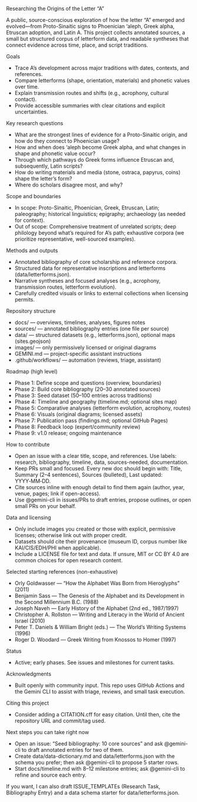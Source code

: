 Researching the Origins of the Letter “A”

A public, source-conscious exploration of how the letter “A” emerged and evolved—from Proto-Sinaitic signs to Phoenician ‘aleph, Greek alpha, Etruscan adoption, and Latin A. This project collects annotated sources, a small but structured corpus of letterform data, and readable syntheses that connect evidence across time, place, and script traditions.

Goals
- Trace A’s development across major traditions with dates, contexts, and references.
- Compare letterforms (shape, orientation, materials) and phonetic values over time.
- Explain transmission routes and shifts (e.g., acrophony, cultural contact).
- Provide accessible summaries with clear citations and explicit uncertainties.

Key research questions
- What are the strongest lines of evidence for a Proto-Sinaitic origin, and how do they connect to Phoenician usage?
- How and when does ‘aleph become Greek alpha, and what changes in shape and phonetic value occur?
- Through which pathways do Greek forms influence Etruscan and, subsequently, Latin scripts?
- How do writing materials and media (stone, ostraca, papyrus, coins) shape the letter’s form?
- Where do scholars disagree most, and why?

Scope and boundaries
- In scope: Proto-Sinaitic, Phoenician, Greek, Etruscan, Latin; paleography; historical linguistics; epigraphy; archaeology (as needed for context).
- Out of scope: Comprehensive treatment of unrelated scripts; deep philology beyond what’s required for A’s path; exhaustive corpora (we prioritize representative, well-sourced examples).

Methods and outputs
- Annotated bibliography of core scholarship and reference corpora.
- Structured data for representative inscriptions and letterforms (data/letterforms.json).
- Narrative syntheses and focused analyses (e.g., acrophony, transmission routes, letterform evolution).
- Carefully credited visuals or links to external collections when licensing permits.

Repository structure
- docs/ — overviews, timelines, analyses, figures notes
- sources/ — annotated bibliography entries (one file per source)
- data/ — structured datasets (e.g., letterforms.json), optional maps (sites.geojson)
- images/ — only permissively licensed or original diagrams
- GEMINI.md — project-specific assistant instructions
- .github/workflows/ — automation (reviews, triage, assistant)

Roadmap (high level)
- Phase 1: Define scope and questions (overview, boundaries)
- Phase 2: Build core bibliography (20–30 annotated sources)
- Phase 3: Seed dataset (50–100 entries across traditions)
- Phase 4: Timeline and geography (timeline.md; optional sites map)
- Phase 5: Comparative analyses (letterform evolution, acrophony, routes)
- Phase 6: Visuals (original diagrams; licensed assets)
- Phase 7: Publication pass (findings.md; optional GitHub Pages)
- Phase 8: Feedback loop (expert/community review)
- Phase 9: v1.0 release; ongoing maintenance

How to contribute
- Open an issue with a clear title, scope, and references. Use labels: research, bibliography, timeline, data, sources-needed, documentation.
- Keep PRs small and focused. Every new doc should begin with: Title, Summary (2–4 sentences), Sources (bulleted), Last updated: YYYY‑MM‑DD.
- Cite sources inline with enough detail to find them again (author, year, venue, pages; link if open-access).
- Use @gemini-cli in issues/PRs to draft entries, propose outlines, or open small PRs on your behalf.

Data and licensing
- Only include images you created or those with explicit, permissive licenses; otherwise link out with proper credit.
- Datasets should cite their provenance (museum ID, corpus number like KAI/CIS/EDH/PHI when applicable).
- Include a LICENSE file for text and data. If unsure, MIT or CC BY 4.0 are common choices for open research content.

Selected starting references (non-exhaustive)
- Orly Goldwasser — “How the Alphabet Was Born from Hieroglyphs” (2011)
- Benjamin Sass — The Genesis of the Alphabet and its Development in the Second Millennium B.C. (1988)
- Joseph Naveh — Early History of the Alphabet (2nd ed., 1987/1997)
- Christopher A. Rollston — Writing and Literacy in the World of Ancient Israel (2010)
- Peter T. Daniels & William Bright (eds.) — The World’s Writing Systems (1996)
- Roger D. Woodard — Greek Writing from Knossos to Homer (1997)

Status
- Active; early phases. See issues and milestones for current tasks.

Acknowledgments
- Built openly with community input. This repo uses GitHub Actions and the Gemini CLI to assist with triage, reviews, and small task execution.

Citing this project
- Consider adding a CITATION.cff for easy citation. Until then, cite the repository URL and commit/tag used.

Next steps you can take right now
- Open an issue: “Seed bibliography: 10 core sources” and ask @gemini-cli to draft annotated entries for two of them.
- Create data/data-dictionary.md and data/letterforms.json with the schema you prefer; then ask @gemini-cli to propose 5 starter rows.
- Start docs/timeline.md with 8–12 milestone entries; ask @gemini-cli to refine and source each entry.

If you want, I can also draft ISSUE_TEMPLATEs (Research Task, Bibliography Entry) and a data schema starter for data/letterforms.json.
